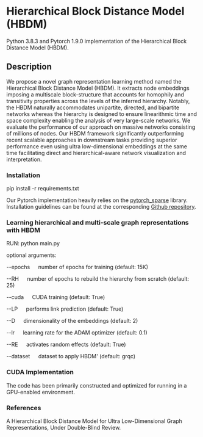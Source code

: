 # Hierarchical Block Distance Model (HBDM)

Python 3.8.3 and Pytorch 1.9.0 implementation of the Hierarchical Block Distance Model (HBDM).

## Description

We propose a novel graph representation learning method named the Hierarchical Block Distance Model (HBDM). It extracts node embeddings imposing a multiscale block-structure that accounts for homophily and transitivity properties across the levels of the inferred hierarchy. Notably, the HBDM naturally accommodates unipartite, directed, and bipartite networks whereas the hierarchy is designed to ensure linearithmic time and space complexity enabling the analysis of very large-scale networks. We evaluate the performance of our approach on massive networks consisting of millions of nodes. Our HBDM framework significantly outperforming recent scalable approaches in downstream tasks providing superior performance even using ultra low-dimensional embeddings at the same time facilitating direct and hierarchical-aware network visualization and interpretation.


### Installation
pip install -r requirements.txt

Our Pytorch implementation heavily relies on the [pytorch_sparse](https://github.com/rusty1s/pytorch_sparse) library. Installation guidelines can be found at the corresponding [Github repository](https://github.com/rusty1s/pytorch_sparse).

### Learning hierarchical and multi-scale graph representations with HBDM
RUN: python main.py

optional arguments:

--epochs  &emsp;  number of epochs for training (default: 15K)

--RH    &emsp;    number of epochs to rebuild the hierarchy from scratch (default: 25)

--cuda  &emsp;    CUDA training (default: True)

--LP   &emsp;     performs link prediction (default: True)

--D   &emsp;      dimensionality of the embeddings (default: 2)

--lr   &emsp;     learning rate for the ADAM optimizer (default: 0.1)

--RE   &emsp;     activates random effects (default: True)

--dataset &emsp;  dataset to apply HBDM' (default: grqc)

### CUDA Implementation

The code has been primarily constructed and optimized for running in a GPU-enabled environment.

### References
A Hierarchical Block Distance Model for Ultra Low-Dimensional Graph Representations, Under Double-Blind Review.

